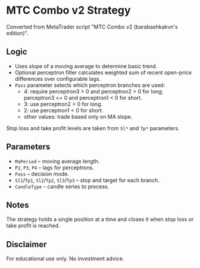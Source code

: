 # MTC Combo v2 Strategy

Converted from MetaTrader script "MTC Combo v2 (barabashkakvn's edition)".

## Logic
- Uses slope of a moving average to determine basic trend.
- Optional perceptron filter calculates weighted sum of recent open-price differences over configurable lags.
- `Pass` parameter selects which perceptron branches are used:
  - 4: require perceptron3 > 0 and perceptron2 > 0 for long; perceptron3 <= 0 and perceptron1 < 0 for short.
  - 3: use perceptron2 > 0 for long.
  - 2: use perceptron1 < 0 for short.
  - other values: trade based only on MA slope.

Stop loss and take profit levels are taken from `Sl*` and `Tp*` parameters.

## Parameters
- `MaPeriod` – moving average length.
- `P2`, `P3`, `P4` – lags for perceptrons.
- `Pass` – decision mode.
- `Sl1`/`Tp1`, `Sl2`/`Tp2`, `Sl3`/`Tp3` – stop and target for each branch.
- `CandleType` – candle series to process.

## Notes
The strategy holds a single position at a time and closes it when stop loss or take profit is reached.

## Disclaimer
For educational use only. No investment advice.
